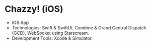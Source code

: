 # Chazzy! (iOS)

- iOS App
- Technologies: Swift & SwiftUI, Combine & Grand Central Dispatch (GCD), WebSocket using Starscream.
- Development Tools: Xcode & Simulator.
